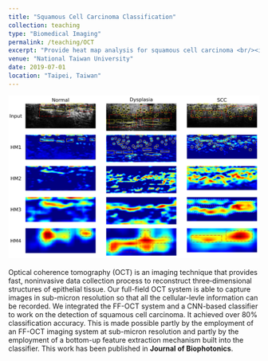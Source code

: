 ```yaml
---
title: "Squamous Cell Carcinoma Classification"
collection: teaching
type: "Biomedical Imaging"
permalink: /teaching/OCT
excerpt: "Provide heat map analysis for squamous cell carcinoma <br/><img src='/images/OCT.jpg' width='600' >"
venue: "National Taiwan University"
date: 2019-07-01
location: "Taipei, Taiwan"
---
```

<img src='/images/OCT.jpg' width='600' > <br/><br/>
Optical coherence tomography (OCT) is an imaging technique that provides fast, noninvasive data collection process to reconstruct three‐dimensional structures of epithelial tissue. Our full-field OCT system is able to capture images in sub-micron resolution so that all the cellular-levle information can be recorded. We integrated the FF-OCT system and a CNN-based classifier to work on the detection of squamous cell carcinoma. It achieved over 80% classification accuracy. This is made possible partly by the employment of an FF-OCT imaging system at sub-micron resolution and partly by the employment of a bottom-up feature extraction mechanism built into the classifier. This work has been published in **Journal of Biophotonics**. <br/>

